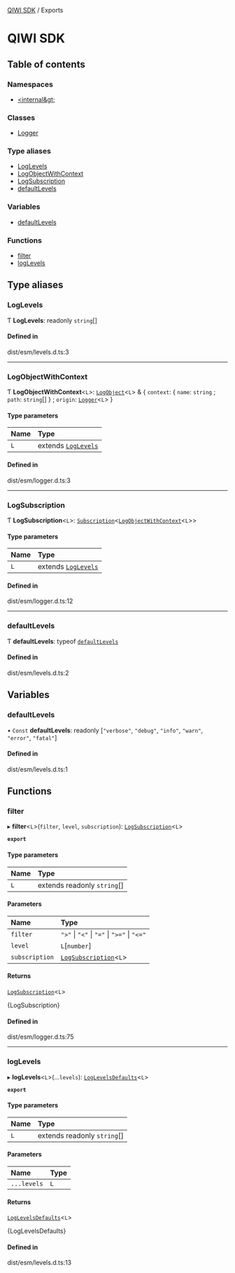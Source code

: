 [QIWI SDK](README.md) / Exports

# QIWI SDK

## Table of contents

### Namespaces

- [&lt;internal\&gt;](modules/internal_.md)

### Classes

- [Logger](classes/Logger.md)

### Type aliases

- [LogLevels](modules.md#loglevels)
- [LogObjectWithContext](modules.md#logobjectwithcontext)
- [LogSubscription](modules.md#logsubscription)
- [defaultLevels](modules.md#defaultlevels)

### Variables

- [defaultLevels](modules.md#defaultlevels-1)

### Functions

- [filter](modules.md#filter)
- [logLevels](modules.md#loglevels-1)

## Type aliases

### LogLevels

Ƭ **LogLevels**: readonly `string`[]

#### Defined in

dist/esm/levels.d.ts:3

___

### LogObjectWithContext

Ƭ **LogObjectWithContext**<`L`\>: [`LogObject`](modules/internal_.md#logobject)<`L`\> & { `context`: { `name`: `string` ; `path`: `string`[]  } ; `origin`: [`Logger`](classes/Logger.md)<`L`\>  }

#### Type parameters

| Name | Type |
| :------ | :------ |
| `L` | extends [`LogLevels`](modules.md#loglevels) |

#### Defined in

dist/esm/logger.d.ts:3

___

### LogSubscription

Ƭ **LogSubscription**<`L`\>: [`Subscription`](modules/internal_.md#subscription)<[`LogObjectWithContext`](modules.md#logobjectwithcontext)<`L`\>\>

#### Type parameters

| Name | Type |
| :------ | :------ |
| `L` | extends [`LogLevels`](modules.md#loglevels) |

#### Defined in

dist/esm/logger.d.ts:12

___

### defaultLevels

Ƭ **defaultLevels**: typeof [`defaultLevels`](modules.md#defaultlevels-1)

#### Defined in

dist/esm/levels.d.ts:2

## Variables

### defaultLevels

• `Const` **defaultLevels**: readonly [``"verbose"``, ``"debug"``, ``"info"``, ``"warn"``, ``"error"``, ``"fatal"``]

#### Defined in

dist/esm/levels.d.ts:1

## Functions

### filter

▸ **filter**<`L`\>(`filter`, `level`, `subscription`): [`LogSubscription`](modules.md#logsubscription)<`L`\>

**`export`**

#### Type parameters

| Name | Type |
| :------ | :------ |
| `L` | extends readonly `string`[] |

#### Parameters

| Name | Type |
| :------ | :------ |
| `filter` | ``">"`` \| ``"<"`` \| ``"="`` \| ``">="`` \| ``"<="`` |
| `level` | `L`[`number`] |
| `subscription` | [`LogSubscription`](modules.md#logsubscription)<`L`\> |

#### Returns

[`LogSubscription`](modules.md#logsubscription)<`L`\>

{LogSubscription<L>}

#### Defined in

dist/esm/logger.d.ts:75

___

### logLevels

▸ **logLevels**<`L`\>(...`levels`): [`LogLevelsDefaults`](modules/internal_.md#loglevelsdefaults)<`L`\>

**`export`**

#### Type parameters

| Name | Type |
| :------ | :------ |
| `L` | extends readonly `string`[] |

#### Parameters

| Name | Type |
| :------ | :------ |
| `...levels` | `L` |

#### Returns

[`LogLevelsDefaults`](modules/internal_.md#loglevelsdefaults)<`L`\>

{LogLevelsDefaults<L>}

#### Defined in

dist/esm/levels.d.ts:13
